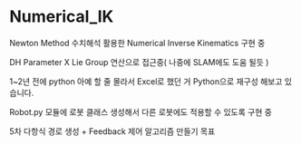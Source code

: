 # Numerical_IK

Newton Method 수치해석 활용한 Numerical Inverse Kinematics 구현 중

DH Parameter X 
Lie Group 연산으로 접근중( 나중에 SLAM에도 도움 될듯 )

1~2년 전에 python 아예 할 줄 몰라서 Excel로 했던 거
Python으로 재구성 해보고 있습니다.

Robot.py 모듈에 로봇 클래스 생성해서
다른 로봇에도 적용할 수 있도록 구현 중

5차 다항식 경로 생성 + Feedback 제어 알고리즘 만들기 목표
